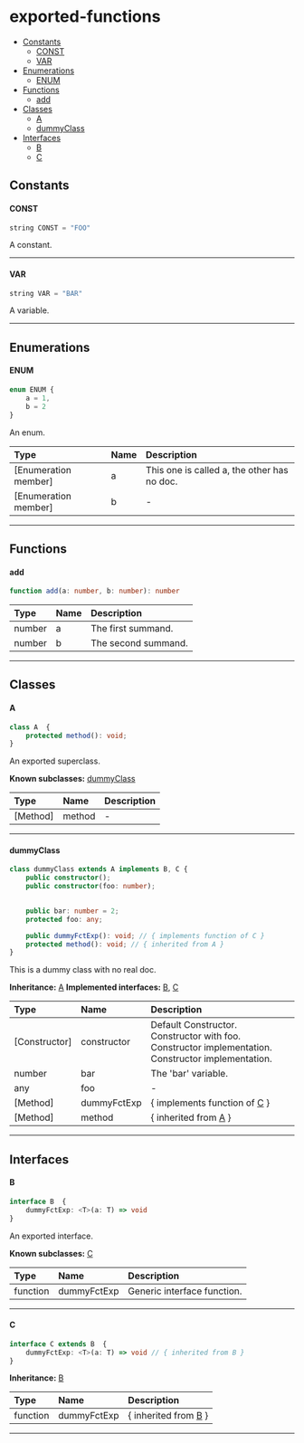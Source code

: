 # exported-functions
- [Constants](#constants)
    + [CONST](#const)
    + [VAR](#var)
- [Enumerations](#enumerations)
    + [ENUM](#enum)
- [Functions](#functions)
    + [add](#add)
- [Classes](#classes)
    + [A](#a)
    + [dummyClass](#dummyclass)
- [Interfaces](#interfaces)
    + [B](#b)
    + [C](#c)


## Constants

#### CONST

```typescript
string CONST = "FOO"
```

A constant.

---
#### VAR

```typescript
string VAR = "BAR"
```

A variable.

---


## Enumerations

#### ENUM
```typescript
enum ENUM {
    a = 1,
    b = 2
}
```

An enum.

Type | Name | Description
:--- | :--- | :----------
[Enumeration member] | a | This one is called a, the other has no doc.
[Enumeration member] | b | -

---


## Functions

#### add
```typescript
function add(a: number, b: number): number
```



Type | Name | Description
:--- | :--- | :----------
number | a | The first summand.
number | b | The second summand.

---


## Classes

#### A

```typescript
class A  {
    protected method(): void;
}
```

An exported superclass.

**Known subclasses:** [dummyClass](#dummyclass)


Type | Name | Description
:--- | :--- | :----------
[Method] | method | -

---
#### dummyClass

```typescript
class dummyClass extends A implements B, C {
    public constructor();
    public constructor(foo: number);
    

    public bar: number = 2;
    protected foo: any;

    public dummyFctExp(): void; // { implements function of C }
    protected method(): void; // { inherited from A }
}
```

This is a dummy class with no real doc.

**Inheritance:** [A](#a)
**Implemented interfaces:** [B](#b), [C](#c)


Type | Name | Description
:--- | :--- | :----------
[Constructor] | constructor | Default Constructor. Constructor with foo. Constructor implementation. Constructor implementation.
number | bar | The 'bar' variable.
any | foo | -
[Method] | dummyFctExp | { implements function of [C](#c) }
[Method] | method | { inherited from [A](#a) }

---


## Interfaces

#### B

```typescript
interface B  {
    dummyFctExp: <T>(a: T) => void
}
```

An exported interface.

**Known subclasses:** [C](#c)


Type | Name | Description
:--- | :--- | :----------
function | dummyFctExp | Generic interface function.

---
#### C

```typescript
interface C extends B  {
    dummyFctExp: <T>(a: T) => void // { inherited from B }
}
```



**Inheritance:** [B](#b)


Type | Name | Description
:--- | :--- | :----------
function | dummyFctExp | { inherited from [B](#b) }

---
